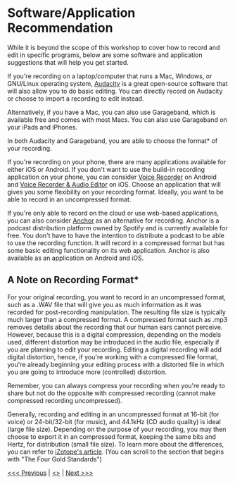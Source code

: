 # Software/Application Recommendation
While it is beyond the scope of this workshop to cover how to record and edit in specific programs, below are some software and application suggestions that will help you get started.

If you're recording on a laptop/computer that runs a Mac, Windows, or GNU/Linux operating system, [Audacity](https://www.audacityteam.org/download/) is a great open-source software that will also allow you to do basic editing. You can directly record on Audacity or choose to import a recording to edit instead. 

Alternatively, if you have a Mac, you can also use Garageband, which is available free and comes with most Macs. You can also use Garageband on your iPads and iPhones. 

In both Audacity and Garageband, you are able to choose the format* of your recording. 

If you're recording on your phone, there are many applications available for either iOS or Android. If you don't want to use the build-in recording application on your phone, you can consider [Voice Recorder](https://play.google.com/store/apps/details?id=com.media.bestrecorder.audiorecorder&hl=en_US) on Android and [Voice Recorder & Audio Editor](https://apps.apple.com/us/app/voice-recorder-audio-editor/id685310398) on iOS. Choose an application that will gives you some flexibility on your recording format. Ideally, you want to be able to record in an uncompressed format.

If you're only able to record on the cloud or use web-based applications, you can also consider [Anchor](https://help.anchor.fm/hc/en-us/sections/360004178272-Getting-Started-with-Anchor) as an alternative for recording. Anchor is a podcast distribution platform owned by Spotify and is currently available for free. You don't have to have the intention to distribute a podcast to be able to use the recording function. It will record in a compressed format but has some basic editing functionality on its web application. Anchor is also available as an application on Android and iOS.

## A Note on Recording Format*
For your original recording, you want to record in an uncompressed format, such as a .WAV file that will give you as much information as it was recorded for post-recording manipulation. The resulting file size is typically much larger than a compressed format. A compressed format such as .mp3 removes details about the recording that our human ears cannot perceive. However, because this is a digital compression, depending on the models used, different distortion may be introduced in the audio file, especially if you are planning to edit your recording. Editing a digital recording will add digital distortion, hence, if you're working with a compressed file format, you're already beginning your editing process with a distorted file in which you are going to introduce more (controlled) distortion.

Remember, you can always compress your recording when you're ready to share but not do the opposite with compressed recording (cannot make compressed recording uncompressed). 

Generally, recording and editing in an uncompressed format at 16-bit (for voice) or 24-bit/32-bit (for music), and 44.1kHz (CD audio quality) is ideal (large file size). Depending on the purpose of your recording, you may then choose to export it in an compressed format, keeping the same bits and Hertz, for distribution (small file size). To learn more about the differences, you can refer to [iZotope's article](https://www.izotope.com/en/learn/whats-the-difference-between-file-formats.html). (You can scroll to the section that begins with "The Four Gold Standards")

[<<< Previous](Home-Studio.md) | [<<Introduction>>](../Intro.md) | [Next >>>](CC.md)